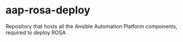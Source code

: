 # aap-rosa-deploy
Repository that hosts all the Ansible Automation Platform components, required to deploy ROSA
